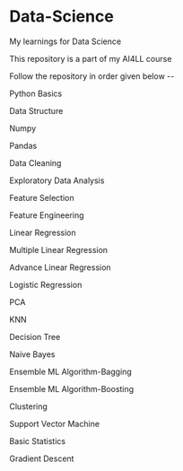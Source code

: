 # Data-Science
My learnings for Data Science

This repository is a part of my AI4LL course

Follow the repository in order given below --


Python Basics

Data Structure

Numpy

Pandas

Data Cleaning

Exploratory Data Analysis

Feature Selection

Feature Engineering

Linear Regression

Multiple Linear Regression

Advance Linear Regression

Logistic Regression

PCA

KNN

Decision Tree

Naive Bayes

Ensemble ML Algorithm-Bagging

Ensemble ML Algorithm-Boosting

Clustering

Support Vector Machine

Basic Statistics

Gradient Descent





